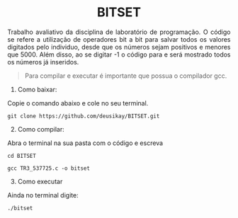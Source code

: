 <h1 align="center">
    <a>BITSET </a>
</h1>
<p align="justify">Trabalho avaliativo da disciplina de laboratório de programação. O código se refere a utilização de operadores bit a bit para salvar todos os valores digitados pelo individuo, desde que os números sejam positivos e menores que 5000. Além disso, ao se digitar -1 o código para e será mostrado todos os números já inseridos.</p>

>Para compilar e executar é importante que possua o compilador gcc.

1. Como baixar:

Copie o comando abaixo e cole no seu terminal.
	
	
	git clone https://github.com/deusikay/BITSET.git


2. Como compilar:

Abra o terminal na sua pasta com o código e escreva
	
	cd BITSET
	
	gcc TR3_537725.c -o bitset
    
3. Como executar

Ainda no terminal digite:
	
	./bitset
